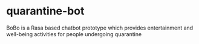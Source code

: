 # quarantine-bot
BoBo is a Rasa based chatbot prototype which provides entertainment and well-being activities for people undergoing quarantine
